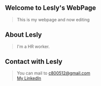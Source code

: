 ## Welcome to Lesly's WebPage
>This is my webpage and now editing

## About Lesly
>I'm a HR worker.

## Contact with Lesly

>You can mail to c800512@gmail.com  
>[My LinkedIn](https://www.linkedin.com/in/lesly-yu-88007088/)
